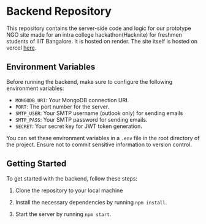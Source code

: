 # Backend Repository

This repository contains the server-side code and logic for our prototype NGO site made for an intra college hackathon(Hacknite) for freshmen students of IIIT Bangalore. It is hosted on render. The site itself is hosted on vercel [here](https://frontend-hacknite.vercel.app/).

## Environment Variables

Before running the backend, make sure to configure the following environment variables:

- `MONGODB_URI`: Your MongoDB connection URI.
- `PORT`: The port number for the server.
- `SMTP_USER`: Your SMTP username (outlook only) for sending emails
- `SMTP_PASS`: Your SMTP password for sending emails.
- `SECRET`: Your secret key for JWT token generation.

You can set these environment variables in a `.env` file in the root directory of the project. Ensure not to commit sensitive information to version control.

## Getting Started

To get started with the backend, follow these steps:

1. Clone the repository to your local machine

2. Install the necessary dependencies by running `npm install`.

3. Start the server by running `npm start`.

